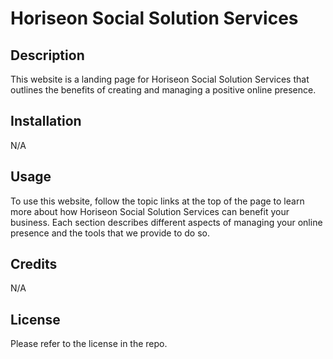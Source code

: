 # Horiseon Social Solution Services

## Description

This website is a landing page for Horiseon Social Solution Services that outlines the benefits of creating and managing a positive online presence.

## Installation

N/A

## Usage

To use this website, follow the topic links at the top of the page to learn more about how Horiseon Social Solution Services can benefit your business. Each section describes different aspects of managing your online presence and the tools that we provide to do so.

## Credits

N/A

## License

Please refer to the license in the repo.
